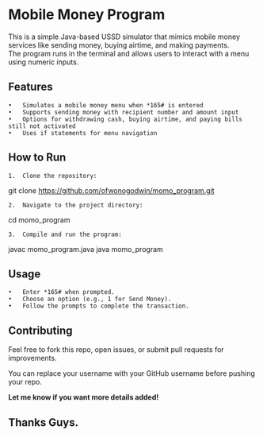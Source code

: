 # Mobile Money Program

This is a simple Java-based USSD simulator that mimics mobile money services like sending money, buying airtime, and making payments. <br>The program runs in the terminal and allows users to interact with a menu using numeric inputs.

## Features

	•	Simulates a mobile money menu when *165# is entered
	•	Supports sending money with recipient number and amount input
	•	Options for withdrawing cash, buying airtime, and paying bills still not activated
	•	Uses if statements for menu navigation

## How to Run

	1.	Clone the repository:

git clone https://github.com/ofwonogodwin/momo_program.git


	2.	Navigate to the project directory:

cd momo_program


	3.	Compile and run the program:

javac momo_program.java
java momo_program



## Usage

	•	Enter *165# when prompted.
	•	Choose an option (e.g., 1 for Send Money).
	•	Follow the prompts to complete the transaction.

## Contributing

Feel free to fork this repo, open issues, or submit pull requests for improvements.


You can replace your username with your GitHub username before pushing your repo. 

**Let me know if you want more details added!**


 ## Thanks Guys.
